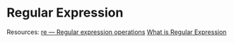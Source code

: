 # Regular Expression

Resources:
[re — Regular expression operations](https://docs.python.org/3/library/re.html)
[What is Regular Expression](https://www.guru99.com/python-regular-expressions-complete-tutorial.html)